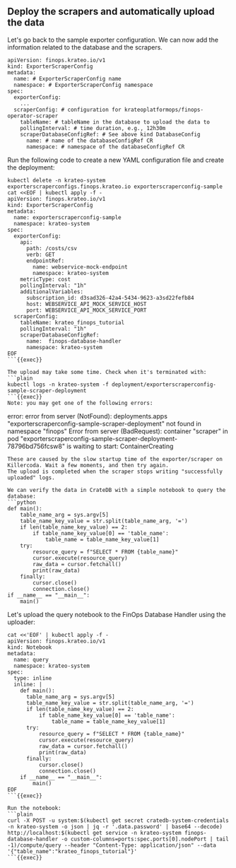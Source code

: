 ## Deploy the scrapers and automatically upload the data

Let's go back to the sample exporter configuration. We can now add the information related to the database and the scrapers.
```
apiVersion: finops.krateo.io/v1
kind: ExporterScraperConfig
metadata:
  name: # ExporterScraperConfig name
  namespace: # ExporterScraperConfig namespace
spec:
  exporterConfig:
    ...
  scraperConfig: # configuration for krateoplatformops/finops-operator-scraper
    tableName: # tableName in the database to upload the data to
    pollingInterval: # time duration, e.g., 12h30m
    scraperDatabaseConfigRef: # See above kind DatabaseConfig
      name: # name of the databaseConfigRef CR 
      namespace: # namespace of the databaseConfigRef CR
```

Run the following code to create a new YAML configuration file and create the deployment:
```plain
kubectl delete -n krateo-system exporterscraperconfigs.finops.krateo.io exporterscraperconfig-sample
cat <<EOF | kubectl apply -f -
apiVersion: finops.krateo.io/v1
kind: ExporterScraperConfig
metadata:
  name: exporterscraperconfig-sample
  namespace: krateo-system
spec:
  exporterConfig:
    api: 
      path: /costs/csv
      verb: GET
      endpointRef:
        name: webservice-mock-endpoint
        namespace: krateo-system
    metricType: cost
    pollingInterval: "1h"
    additionalVariables:
      subscription_id: d3sad326-42a4-5434-9623-a3sd22fefb84
      host: WEBSERVICE_API_MOCK_SERVICE_HOST
      port: WEBSERVICE_API_MOCK_SERVICE_PORT
  scraperConfig:
    tableName: krateo_finops_tutorial
    pollingInterval: "1h"
    scraperDatabaseConfigRef:
      name:  finops-database-handler
      namespace: krateo-system
EOF
```{{exec}}

The upload may take some time. Check when it's terminated with:
```plain
kubectl logs -n krateo-system -f deployment/exporterscraperconfig-sample-scraper-deployment
```{{exec}}
Note: you may get one of the following errors:
```
error: error from server (NotFound): deployments.apps "exporterscraperconfig-sample-scraper-deployment" not found in namespace "finops"
Error from server (BadRequest): container "scraper" in pod "exporterscraperconfig-sample-scraper-deployment-78796bd756fcsw8" is waiting to start: ContainerCreating
```
These are caused by the slow startup time of the exporter/scraper on Killercoda. Wait a few moments, and then try again.
The upload is completed when the scraper stops writing "successfully uploaded" logs.

We can verify the data in CrateDB with a simple notebook to query the database:
```python
def main():   
    table_name_arg = sys.argv[5]
    table_name_key_value = str.split(table_name_arg, '=')
    if len(table_name_key_value) == 2:
        if table_name_key_value[0] == 'table_name':
            table_name = table_name_key_value[1]
    try:
        resource_query = f"SELECT * FROM {table_name}"
        cursor.execute(resource_query)
        raw_data = cursor.fetchall()
        print(raw_data)
    finally:
        cursor.close()
        connection.close()
if __name__ == "__main__":
    main()
```

Let's upload the query notebook to the FinOps Database Handler using the uploader:
```plain
cat <<'EOF' | kubectl apply -f -
apiVersion: finops.krateo.io/v1
kind: Notebook
metadata:
  name: query
  namespace: krateo-system
spec: 
  type: inline
  inline: |
    def main():   
      table_name_arg = sys.argv[5]
      table_name_key_value = str.split(table_name_arg, '=')
      if len(table_name_key_value) == 2:
          if table_name_key_value[0] == 'table_name':
              table_name = table_name_key_value[1]
      try:
          resource_query = f"SELECT * FROM {table_name}"
          cursor.execute(resource_query)
          raw_data = cursor.fetchall()
          print(raw_data)
      finally:
          cursor.close()
          connection.close()
    if __name__ == "__main__":
        main()
EOF
```{{exec}}

Run the notebook:
```plain
curl -X POST -u system:$(kubectl get secret cratedb-system-credentials -n krateo-system -o json | jq -r '.data.password' | base64 --decode) http://localhost:$(kubectl get service -n krateo-system finops-database-handler -o custom-columns=ports:spec.ports[0].nodePort | tail -1)/compute/query --header "Content-Type: application/json" --data '{"table_name":"krateo_finops_tutorial"}'
```{{exec}}
